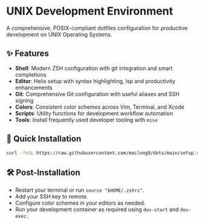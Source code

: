 # UNIX Development Environment

A comprehensive, POSIX-compliant dotfiles configuration for productive development on
UNIX Operating Systems.

## ✨ Features

- **Shell**: Modern ZSH configuration with git integration and smart completions
- **Editor**: Helix setup with syntax highlighting, lsp and productivity enhancements
- **Git**: Comprehensive Git configuration with useful aliases and SSH signing
- **Colors**: Consistent color schemes across Vim, Terminal, and Xcode
- **Scripts**: Utility functions for development workflow automation
- **Tools**: Install frequently used developer tooling with `mise`

## 🚀 Quick Installation

```sh
curl -fsSL https://raw.githubusercontent.com/maclong9/dots/main/setup.sh | sh
```

## 🛠 Post-Installation

- Restart your terminal or run `source "$HOME/.zshrc"`.
- Add your SSH key to remote.
- Configure color schemes in your editors as needed.
- Run your development container as required using `dev-start` and `dev-exec`.
